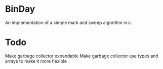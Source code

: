 # BinDay
An implementation of a simple mark and sweep algorithm in c.

# Todo
Make garbage collector expandable
Make garbage collector use types and arrays to make it more flexible
